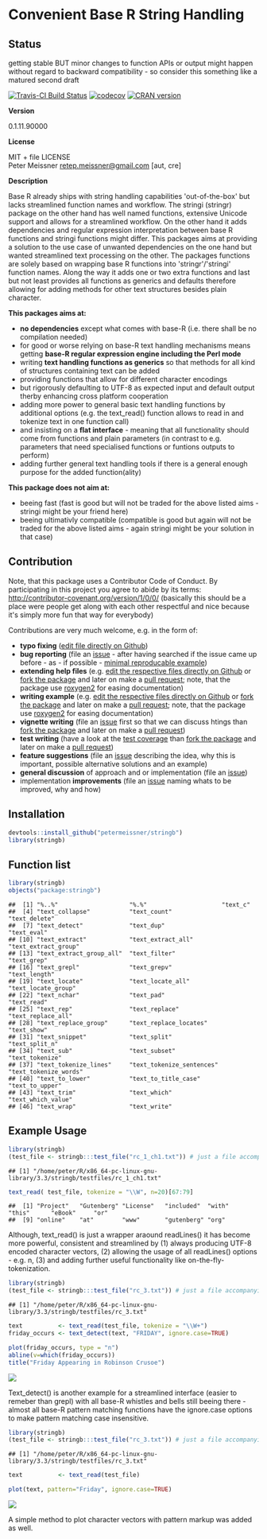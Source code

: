 
Convenient Base R String Handling
=================================

Status
------

getting stable BUT minor changes to function APIs or output might happen without regard to backward compatibility - so consider this something like a matured second draft

[![Travis-CI Build Status](https://travis-ci.org/petermeissner/stringb.svg?branch=master)](https://travis-ci.org/petermeissner/stringb) [![codecov](https://codecov.io/gh/petermeissner/stringb/branch/master/graph/badge.svg)](https://codecov.io/gh/petermeissner/stringb/tree/master/R) [![CRAN version](http://www.r-pkg.org/badges/version/stringb)](https://cran.r-project.org/package=stringb)

**Version**

0.1.11.90000

**License**

MIT + file LICENSE <br>Peter Meissner <retep.meissner@gmail.com> \[aut, cre\]

**Description**

Base R already ships with string handling capabilities 'out-of-the-box' but lacks streamlined function names and workflow. The stringi (stringr) package on the other hand has well named functions, extensive Unicode support and allows for a streamlined workflow. On the other hand it adds dependencies and regular expression interpretation between base R functions and stringi functions might differ. This packages aims at providing a solution to the use case of unwanted dependencies on the one hand but wanted streamlined text processing on the other. The packages functions are solely based on wrapping base R functions into 'stringr'/'stringi' function names. Along the way it adds one or two extra functions and last but not least provides all functions as generics and defaults therefore allowing for adding methods for other text structures besides plain character.

**This packages aims at:**

-   **no dependencies** except what comes with base-R (i.e. there shall be no compilation needed)
-   for good or worse relying on base-R text handling mechanisms means getting **base-R regular expression engine including the Perl mode**
-   writing **text handling functions as generics** so that methods for all kind of structures containing text can be added
-   providing functions that allow for different character encodings
-   but rigorously defaulting to UTF-8 as expected input and default output therby enhancing cross platform cooperation
-   adding more power to general basic text handling functions by additional options (e.g. the text\_read() function allows to read in and tokenize text in one function call)
-   and insisting on a **flat interface** - meaning that all functionality should come from functions and plain parameters (in contrast to e.g. parameters that need specialised functions or funtions outputs to perform)
-   adding further general text handling tools if there is a general enough purpose for the added function(ality)

**This package does not aim at:**

-   beeing fast (fast is good but will not be traded for the above listed aims - stringi might be your friend here)
-   beeing ultimativly compatible (compatible is good but again will not be traded for the above listed aims - again stringi might be your solution in that case)

Contribution
------------

Note, that this package uses a Contributor Code of Conduct. By participating in this project you agree to abide by its terms: <http://contributor-covenant.org/version/1/0/0/> (basically this should be a place were people get along with each other respectful and nice because it's simply more fun that way for everybody)

Contributions are very much welcome, e.g. in the form of:

-   **typo fixing** ([edit file directly on Github](https://help.github.com/articles/editing-files-in-another-user-s-repository/))
-   **bug reporting** (file an [issue](https://guides.github.com/features/issues/) - after having searched if the issue came up before - as - if possible - [minimal reproducable example](http://stackoverflow.com/help/mcve))
-   **extending help files** (e.g. [edit the respective files directly on Github](https://help.github.com/articles/editing-files-in-another-user-s-repository/) or [fork the package](https://help.github.com/articles/fork-a-repo/) and later on make a [pull request](https://help.github.com/articles/using-pull-requests/); note, that the package use [roxygen2](http://r-pkgs.had.co.nz/man.html) for easing documentation)
-   **writing example** (e.g. [edit the respective files directly on Github](https://help.github.com/articles/editing-files-in-another-user-s-repository/) or [fork the package](https://help.github.com/articles/fork-a-repo/) and later on make a [pull request](https://help.github.com/articles/using-pull-requests/); note, that the package use [roxygen2](http://r-pkgs.had.co.nz/man.html) for easing documentation)
-   **vignette writing** (file an [issue](https://guides.github.com/features/issues/) first so that we can discuss htings than [fork the package](https://help.github.com/articles/fork-a-repo/) and later on make a [pull request](https://help.github.com/articles/using-pull-requests/))
-   **test writing** (have a look at the [test coverage](https://codecov.io/gh/petermeissner/stringb/tree/master/R) than [fork the package](https://help.github.com/articles/fork-a-repo/) and later on make a [pull request](https://help.github.com/articles/using-pull-requests/))
-   **feature suggestions** (file an [issue](https://guides.github.com/features/issues/) describing the idea, why this is important, possible alternative solutions and an example)
-   **general discussion** of approach and or implementation (file an [issue](https://guides.github.com/features/issues/))
-   implementation **improvements** (file an [issue](https://guides.github.com/features/issues/) naming whats to be improved, why and how)

Installation
------------

``` r
devtools::install_github("petermeissner/stringb")
library(stringb)
```

Function list
-------------

``` r
library(stringb)
objects("package:stringb")
```

    ##  [1] "%..%"                    "%.%"                     "text_c"                 
    ##  [4] "text_collapse"           "text_count"              "text_delete"            
    ##  [7] "text_detect"             "text_dup"                "text_eval"              
    ## [10] "text_extract"            "text_extract_all"        "text_extract_group"     
    ## [13] "text_extract_group_all"  "text_filter"             "text_grep"              
    ## [16] "text_grepl"              "text_grepv"              "text_length"            
    ## [19] "text_locate"             "text_locate_all"         "text_locate_group"      
    ## [22] "text_nchar"              "text_pad"                "text_read"              
    ## [25] "text_rep"                "text_replace"            "text_replace_all"       
    ## [28] "text_replace_group"      "text_replace_locates"    "text_show"              
    ## [31] "text_snippet"            "text_split"              "text_split_n"           
    ## [34] "text_sub"                "text_subset"             "text_tokenize"          
    ## [37] "text_tokenize_lines"     "text_tokenize_sentences" "text_tokenize_words"    
    ## [40] "text_to_lower"           "text_to_title_case"      "text_to_upper"          
    ## [43] "text_trim"               "text_which"              "text_which_value"       
    ## [46] "text_wrap"               "text_write"

Example Usage
-------------

``` r
library(stringb)
(test_file <- stringb:::test_file("rc_1_ch1.txt")) # just a file accompanying the package to test things
```

    ## [1] "/home/peter/R/x86_64-pc-linux-gnu-library/3.3/stringb/testfiles/rc_1_ch1.txt"

``` r
text_read( test_file, tokenize = "\\W", n=20)[67:79]
```

    ##  [1] "Project"   "Gutenberg" "License"   "included"  "with"      "this"      "eBook"     "or"       
    ##  [9] "online"    "at"        "www"       "gutenberg" "org"

Although, text\_read() is just a wrapper araound readLines() it has become more powerful, consistent and streamlined by (1) always producing UTF-8 encoded character vectors, (2) allowing the usage of all readLines() options - e.g. n, (3) and adding further useful functionality like on-the-fly-tokenization.

``` r
library(stringb)
(test_file <- stringb:::test_file("rc_3.txt")) # just a file accompanying the package to test things
```

    ## [1] "/home/peter/R/x86_64-pc-linux-gnu-library/3.3/stringb/testfiles/rc_3.txt"

``` r
text          <- text_read(test_file, tokenize = "\\W+")
friday_occurs <- text_detect(text, "FRIDAY", ignore.case=TRUE)

plot(friday_occurs, type = "n")
abline(v=which(friday_occurs))
title("Friday Appearing in Robinson Crusoe")
```

![](README_files/figure-markdown_github/unnamed-chunk-9-1.png)

Text\_detect() is another example for a streamlined interface (easier to remeber than grepl) with all base-R whistles and bells still beeing there - almost all base-R pattern matching functions have the ignore.case options to make pattern matching case insensitive.

``` r
library(stringb)
(test_file <- stringb:::test_file("rc_3.txt")) # just a file accompanying the package to test things
```

    ## [1] "/home/peter/R/x86_64-pc-linux-gnu-library/3.3/stringb/testfiles/rc_3.txt"

``` r
text          <- text_read(test_file)

plot(text, pattern="Friday", ignore.case=TRUE)
```

![](README_files/figure-markdown_github/unnamed-chunk-10-1.png)

A simple method to plot character vectors with pattern markup was added as well.
